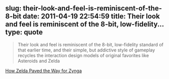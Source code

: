 slug: their-look-and-feel-is-reminiscent-of-the-8-bit
date: 2011-04-19 22:54:59
title: Their look and feel is reminiscent of the 8-bit, low-fidelity...
type: quote
---

> Their look and feel is reminiscent of the 8-bit, low-fidelity standard of that earlier time, and their simple, but addictive style of gameplay recycles the interaction design models of original favorites like Asteroids and Zelda

[How Zelda Paved the Way for Zynga](http://www.uxmatters.com/mt/archives/2011/04/how-zelda-paved-the-way-for-zynga.php)
